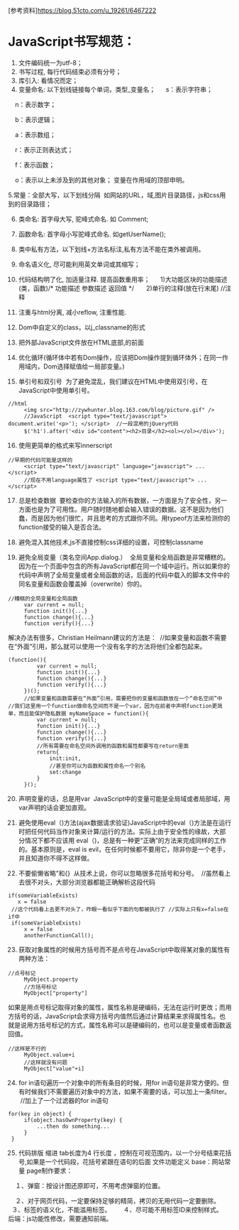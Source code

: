 [参考资料]<https://blog.51cto.com/u_19261/6467222>
# JavaScript书写规范： 
1. 文件编码统一为utf-8；  
2. 书写过程, 每行代码结束必须有分号； 
3. 库引入: 看情况而定；  
4. 变量命名: 以下划线链接每个单词，类型_变量名； 
    s：表示字符串；
   
    n：表示数字；
    
    b：表示逻辑；
    
    a：表示数组； 
    
    r：表示正则表达式； 
    
    f：表示函数；  
    
    o：表示以上未涉及到的其他对象； 变量在作用域的顶部申明。 
    
5.常量：全部大写，以下划线分隔  如网站的URL，域,图片目录路径，js和css用到的目录路径；

6. 类命名: 首字母大写, 驼峰式命名. 如 Comment; 

7. 函数命名: 首字母小写驼峰式命名. 如getUserName(); 

8. 类中私有方法，以下划线+方法名标注,私有方法不能在类外被调用。  

9. 命名语义化, 尽可能利用英文单词或其缩写； 

10. 代码结构明了化, 加适量注释. 提高函数重用率； 
    1)大功能区块的功能描述(类，函数)/* 功能描述 参数描述 返回值 */  
    2)单行的注释(放在行末尾) //注释  

11. 注重与html分离, 减小reflow, 注重性能. 

12. Dom中自定义的class，以j_classname的形式 

13. 把外部JavaScript文件放在HTML底部,</body>的前面 

14. 优化循环(循环体中若有Dom操作，应该把Dom操作提到循环体外；在同一作用域内，Dom选择赋值给一局部变量。) 

15. 单引号和双引号  为了避免混乱，我们建议在HTML中使用双引号，在JavaScript中使用单引号。 
```
//html  
     <img src="http://zywhunter.blog.163.com/blog/picture.gif" /> 
     //JavaScript  <script type="text/javascript"> document.write('<p>'); </script>  //一段混用的jQuery代码 
     $('h1').after('<div id="content"><h2>目录</h2><ol></ol></div>');
```

16. 使用更简单的格式来写innerscript
```
//早期的代码可能是这样的  
     <script type="text/javascript" language="javascript"> ... </script>  
     //现在不用language属性了 <script type="text/javascript"> ... </script>
```

17. 总是检查数据  要检查你的方法输入的所有数据，一方面是为了安全性，另一方面也是为了可用性。用户随时随地都会输入错误的数据。这不是因为他们蠢，而是因为他们很忙，并且思考的方式跟你不同。用typeof方法来检测你的function接受的输入是否合法。  

18. 避免混入其他技术,js不直接控制css详细的设置，可控制classname  

19. 避免全局变量（类名空间App.dialog.）  全局变量和全局函数是非常糟糕的。因为在一个页面中包含的所有JavaScript都在同一个域中运行。所以如果你的代码中声明了全局变量或者全局函数的话，后面的代码中载入的脚本文件中的同名变量和函数会覆盖掉（overwrite）你的。
```
//糟糕的全局变量和全局函数 
     var current = null; 
     function init(){...} 
     function change(){...} 
     function verify(){...}
```
解决办法有很多，Christian Heilmann建议的方法是：  //如果变量和函数不需要在“外面”引用，那么就可以使用一个没有名字的方法将他们全都包起来。
```
(function(){   
         var current = null;   
         function init(){...}   
         function change(){...}   
         function verify(){...} 
     })();  
     //如果变量和函数需要在“外面”引用，需要把你的变量和函数放在一个“命名空间”中  //我们这里用一个function做命名空间而不是一个var，因为在前者中声明function更简单，而且能保护隐私数据 myNameSpace = function(){   
         var current = null;   
         function init(){...} 
         function change(){...}   
         function verify(){...}    
         //所有需要在命名空间外调用的函数和属性都要写在return里面   
         return{     
             init:init,      
             //甚至你可以为函数和属性命名一个别名     
             set:change   
         } 
     }();
```

20. 声明变量的话，总是用var  JavaScript中的变量可能是全局域或者局部域，用var声明的话会更加直观。  

21. 避免使用eval（)方法(ajax数据请求验证)JavaScript中的eval（)方法是在运行时把任何代码当作对象来计算/运行的方法。实际上由于安全性的缘故，大部分情况下都不应该用 eval（)，总是有一种更“正确”的方法来完成同样的工作的。基本原则是，eval is evil，在任何时候都不要用它，除非你是一个老手，并且知道你不得不这样做。 

22. 不要偷懒省略”和{}  从技术上说，你可以忽略很多花括号和分号。  //虽然看上去很不对头，大部分浏览器都能正确解析这段代码
```
if(someVariableExists)
   x = false  
 //这个代码看上去更不对头了，咋眼一看似乎下面的句都被执行了 //实际上只有x=false在if中 
 if(someVariableExists)    
     x = false     
     anotherFunctionCall();
```

23. 获取对象属性的时候用方括号而不是点号在JavaScript中取得某对象的属性有两种方法：
```
//点号标记 
     MyObject.property   
     //方括号标记 
     MyObject["property"]
```
如果是用点号标记取得对象的属性，属性名称是硬编码，无法在运行时更改；而用方括号的话，JavaScript会求得方括号内值然后通过计算结果来求得属性名。也就是说用方括号标记的方式，属性名称可以是硬编码的，也可以是变量或者函数返回值。 
```
//这样是不行的 
     MyObject.value+i 
     //这样就没有问题 
     MyObject["value"+i]
```

24. for in语句遍历一个对象中的所有条目的时候，用for in语句是非常方便的。但有时候我们不需要遍历对象中的方法，如果不需要的话，可以加上一条filter。  //加上了一个过滤器的for in语句
```
for(key in object) {     
     if(object.hasOwnProperty(key) {       
         ...then do something...    
     } 
 }
```

25. 代码排版 缩进 tab长度为4 行长度 ，控制在可视范围内，以一个分号结束花括号,如果是一个代码段，花括号紧跟在语句的后面 文件功能定义 base：网站常量
page制作要求：

    １、弹窗：按设计图还原即可，不用考虑弹窗的位置。  
    
    ２、对于网页代码，一定要保持足够的精简，拷贝的无用代码一定要删除。  
    
    ３、标签的语义化，不能滥用标签。 
    
    ４、尽可能不用标签ID来控制样式。 
后端：js功能性修改，需要通知前端。

